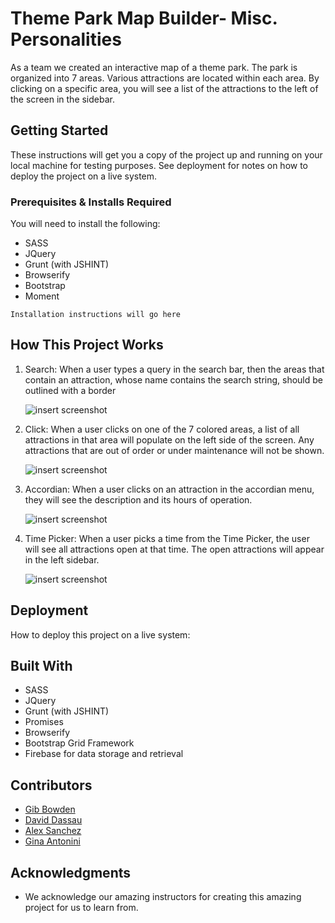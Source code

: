 # Theme Park Map Builder- Misc. Personalities 

As a team we created an interactive map of a theme park. The park is organized into 7 areas. Various attractions are located within each area. By clicking on a specific area, you will see a list of the attractions to the left of the screen in the sidebar. 

## Getting Started

These instructions will get you a copy of the project up and running on your local machine for testing purposes. See deployment for notes on how to deploy the project on a live system.

### Prerequisites & Installs Required

You will need to install the following:
* SASS
* JQuery 
* Grunt (with JSHINT) 
* Browserify
* Bootstrap
* Moment


```
Installation instructions will go here
```

## How This Project Works
1. Search: When a user types a query in the search bar, then the areas that contain an attraction, whose name contains the search string, should be outlined with a border

	![insert screenshot](../figures/my_screenshot.png)

2. Click: When a user clicks on one of the 7 colored areas, a list of all attractions in that area will populate on the left side of the screen. Any attractions that are out of order or under maintenance will not be shown. 

	![insert screenshot](../figures/my_screenshot.png)

3. Accordian: When a user clicks on an attraction in the accordian menu, they will see the description and its hours of operation. 

	![insert screenshot](../figures/my_screenshot.png)

4. Time Picker: When a user picks a time from the Time Picker, the user will see all attractions open at that time. The open attractions will appear in the left sidebar.

	![insert screenshot](../figures/my_screenshot.png)


## Deployment

How to deploy this project on a live system:

## Built With

* SASS
* JQuery 
* Grunt (with JSHINT) 
* Promises
* Browserify
* Bootstrap Grid Framework
* Firebase for data storage and retrieval

## Contributors

* [Gib Bowden](https://github.com/gib-bowden)
* [David Dassau](https://github.com/daviddassau)
* [Alex Sanchez](https://github.com/alexsanchez728)
* [Gina Antonini](https://github.com/GinaAntonini)



## Acknowledgments

* We acknowledge our amazing instructors for creating this amazing project for us to learn from.




